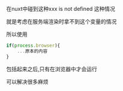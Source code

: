 在nuxt中碰到这种xxx is not defined 这种情况

就是考虑在服务端渲染时拿不到这个变量的情况

所以使用

```js
if(process.browser){
    ...原本的内容
}
```

包括起来之后,只有在浏览器中才会运行

可以解决很多麻烦